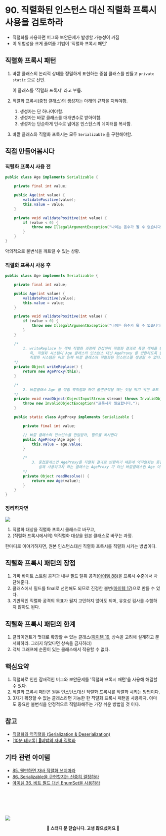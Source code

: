 # 90. 직렬화된 인스턴스 대신 직렬화 프록시 사용을 검토하라

- 직렬화를 사용하면 버그와 보안문제가 발생할 가능성이 커짐
- 이 위험성을 크게 줄여줄 기법이 '직렬화 프록시 패턴'

## 직렬화 프록시 패턴

1. 바깥 클래스의 논리적 상태를 정밀하게 표현하는 중첩 클래스를 만들고 `private static` 으로 선언.

   이 클래스를 '직렬화 프록시' 라고 부름.

2. 직렬화 프록시(중첩 클래스)의 생성자는 아래의 규칙을 지켜야함.

   1. 생성자는 단 하나여야함.
   2. 생성자는 바깥 클래스를 매개변수로 받아야함.
   3. 생성자는 단순하게 인수로 넘어온 인스턴스의 데이터를 복사함.

3. 바깥 클래스와 직렬화 프록시는 모두 `Serializable` 을 구현해야함.

## 직접 만들어봅시다

### 직렬화 프록시 사용 전

```java
public class Age implements Serializable {

    private final int value;

    public Age(int value) {
        validatePositive(value);
        this.value = value;
    }

    private void validatePositive(int value) {
        if (value < 0) {
            throw new IllegalArgumentException("나이는 음수가 될 수 없습니다.");
        }
    }
}
```

악의적으로 불변식을 깨트릴 수 있는 상황.

### 직렬화 프록시 사용 후

```java
public class Age implements Serializable {

    private final int value;

    public Age(int value) {
        validatePositive(value);
        this.value = value;
    }

    private void validatePositive(int value) {
        if (value < 0) {
            throw new IllegalArgumentException("나이는 음수가 될 수 없습니다.");
        }
    }

    /*
        1. writeReplace 는 객체 직렬화 과정에 간섭하여 직렬화 결과로 특정 객체를 반환하게 할 수 있다.
           즉, 직렬화 시스템이 Age 클래스의 인스턴스 대신 AgeProxy 를 반환하도록 한다.
           직렬화 시스템은 이로 인해 바깥 클래스의 직렬화된 인스턴스를 생성할 수 없다.
    */
    private Object writeReplace() {
        return new AgeProxy(this);
    }

    /*
        2. 바깥클래스 Age 를 직접 역직렬화 하여 불변규칙을 깨는 것을 막기 위한 코드
    */
    private void readObject(ObjectInputStream stream) throws InvalidObjectException {
        throw new InvalidObjectException("프록시가 필요합니다.");
    }

    public static class AgeProxy implements Serializable {

        private final int value;

        // 바깥 클래스의 인스턴스를 전달받아, 필드를 복사한다
        public AgeProxy(Age age) {
            this.value = age.value;
        }

        /*
            3. 중첩클래스인 AgeProxy를 직렬화 결과로 반환하기 때문에 역직렬화는 중첩클래스에서 이뤄져야함
               실제 사용하고자 하는 클래스는 AgeProxy 가 아닌 바깥클래스인 Age 이므로 바깥클래스를 반환한다.
        */
        private Object readResolve() {
            return new Age(value);
        }
    }
}
```

### 정리하자면

![](,./../images/90-1.png)

1. 직렬화 대상을 직렬화 프록시 클래스로 바꾸고,
2. (직렬화 프록시에서의) 역직렬화 대상을 원본 클래스로 바꾸는 과정.

한마디로 이야기하자면, 원본 인스턴스대신 직렬화 프록시를 직렬화 시키는 방법이다.

## 직렬화 프록시 패턴의 장점

1. 가짜 바이트 스트림 공격과 내부 필드 탈취 공격([아이템 88](https://github.com/woowacourse-study/2022-daily-effective-java/blob/main/handbook/12/88.%20readObject%20%EB%A9%94%EC%84%9C%EB%93%9C%EB%8A%94%20%EB%B0%A9%EC%96%B4%EC%A0%81%EC%9C%BC%EB%A1%9C%20%EC%9E%91%EC%84%B1%ED%95%98%EB%9D%BC.md))을 프록시 수준에서 차단해준다.
2. 클래스에서 필드를 final로 선언해도 되므로 진정한 불변([아이템 17](https://github.com/woowacourse-study/2022-daily-effective-java/blob/main/handbook/04/17.%EB%B3%80%EA%B2%BD%20%EA%B0%80%EB%8A%A5%EC%84%B1%EC%9D%84%20%EC%B5%9C%EC%86%8C%ED%99%94%ED%95%98%EB%9D%BC.%20%EB%B6%88%EB%B3%80%20%EA%B0%9D%EC%B2%B4%EB%A5%BC%20%EB%A7%8C%EB%93%A4%EC%9E%90.md))으로 만들 수 있다.
3. 기만적인 직렬화 공격의 목표가 될지 고민하지 않아도 되며, 유효성 검사를 수행하지 않아도 된다.

## 직렬화 프록시 패턴의 한계

1. 클라이언트가 멋대로 확장할 수 있는 클래스([아이템 19](https://github.com/woowacourse-study/2022-daily-effective-java/blob/main/handbook/04/19.%EC%83%81%EC%86%8D%EC%9D%84%20%EA%B3%A0%EB%A0%A4%ED%95%B4%20%EC%84%A4%EA%B3%84%ED%95%98%EA%B3%A0%20%EB%AC%B8%EC%84%9C%ED%99%94%ED%95%98%EB%9D%BC.%20%EA%B7%B8%EB%9F%AC%EC%A7%80%20%EC%95%8A%EC%95%98%EB%8B%A4%EB%A9%B4%20%EC%83%81%EC%86%8D%EC%9D%80%20%EA%B8%88%EC%A7%80%ED%95%98%EB%9D%BC.md), 상속을 고려해 설계하고 문서화하라. 그러지 않았다면 상속을 금지하라)
2. 객체 그래프에 순환이 있는 클래스에서 적용할 수 없다.

## 핵심요약

1. 직렬화로 인한 잠재적인 버그와 보안문제를 '직렬화 프록시 패턴'을 사용해 해결할 수 있다.
2. 직렬화 프록시 패턴은 원본 인스턴스대신 직렬화 프록시를 직렬화 시키는 방법이다.
3. 3자가 확장할 수 없는 클래스라면 가능한 한 직렬화 프록시 패턴을 사용하자. 아마도 중요한 불변식을 안정적으로 직렬화해주는 가장 쉬운 방법일 것 이다.

## 참고

- [직렬화와 역직렬화 (Serialization & Deserialization)](https://www.youtube.com/watch?v=qrQZOPZmt0w)
- [[10분 테코톡] 🍄비밥의 자바 직렬화](https://www.youtube.com/watch?v=3iypR-1Glm0)

## 기타 관련 아이템

- [85. 웬만하면 자바 직렬화 쓰지마라](https://github.com/woowacourse-study/2022-daily-effective-java/blob/main/handbook/12/85.%20%EC%9B%AC%EB%A7%8C%ED%95%98%EB%A9%B4%20%EC%9E%90%EB%B0%94%20%EC%A7%81%EB%A0%AC%ED%99%94%20%EC%93%B0%EC%A7%80%EB%A7%88%EB%9D%BC.md)
- [86. Serializable을 구현할지는 신중히 결정하라](https://github.com/woowacourse-study/2022-daily-effective-java/blob/main/handbook/12/86.%20Serializable%EC%9D%84%20%EA%B5%AC%ED%98%84%ED%95%A0%EC%A7%80%EB%8A%94%20%EC%8B%A0%EC%A4%91%ED%9E%88%20%EA%B2%B0%EC%A0%95%ED%95%98%EB%9D%BC.md)
- [아이템 36. 비트 필드 대신 EnumSet을 사용하라](https://github.com/woowacourse-study/2022-daily-effective-java/blob/main/handbook/06/36.%20%EB%B9%84%ED%8A%B8%20%ED%95%84%EB%93%9C%20%EB%8C%80%EC%8B%A0%20EnumSet%EC%9D%84%20%EC%82%AC%EC%9A%A9%ED%95%98%EB%9D%BC.md)

<br/>
<br/>
<br/>
<br/>

![](./images/annyeong.jpeg)

**<center>🚪 스터디 문 닫습니다. 고생 많으셨어요 🤗</center>**
